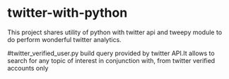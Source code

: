 # twitter-with-python
This project shares utility of python with twitter api and tweepy module to do perform wonderful twitter analytics.

#twitter_verified_user.py build query provided by twitter API.It allows to search for any topic of interest in conjunction with, from twitter verified accounts only
